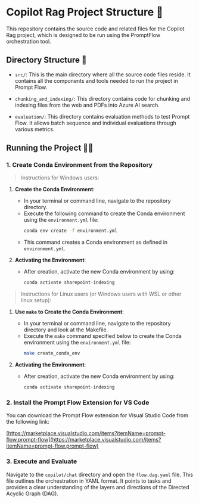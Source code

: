 # Copilot Rag Project Structure 📂

This repository contains the source code and related files for the Copilot Rag project, which is designed to be run using the PromptFlow orchestration tool.

## Directory Structure 🌳

- `src/`: This is the main directory where all the source code files reside. It contains all the components and tools needed to run the project in Prompt Flow.

- `chunking_and_indexing/`: This directory contains code for chunking and indexing files from the web and PDFs into Azure AI search.

- `evaluation/`: This directory contains evaluation methods to test Prompt Flow. It allows batch sequence and individual evaluations through various metrics.

## Running the Project 🏃‍♂️

### 1. Create Conda Environment from the Repository

> Instructions for Windows users: 

1. **Create the Conda Environment**:
   - In your terminal or command line, navigate to the repository directory.
   - Execute the following command to create the Conda environment using the `environment.yml` file:
     ```bash
     conda env create -f environment.yml
     ```
   - This command creates a Conda environment as defined in `environment.yml`.

2. **Activating the Environment**:
   - After creation, activate the new Conda environment by using:
     ```bash
     conda activate sharepoint-indexing
     ```

> Instructions for Linux users (or Windows users with WSL or other linux setup): 

1. **Use `make` to Create the Conda Environment**:
   - In your terminal or command line, navigate to the repository directory and look at the Makefile.
   - Execute the `make` command specified below to create the Conda environment using the `environment.yml` file:
     ```bash
     make create_conda_env
     ```

2. **Activating the Environment**:
   - After creation, activate the new Conda environment by using:
     ```bash
     conda activate sharepoint-indexing
     ```
### 2. Install the Prompt Flow Extension for VS Code 

You can download the Prompt Flow extension for Visual Studio Code from the following link:

[https://marketplace.visualstudio.com/items?itemName=prompt-flow.prompt-flow](https://marketplace.visualstudio.com/items?itemName=prompt-flow.prompt-flow)

### 3. Execute and Evaluate 

Navigate to the `copilot/chat` directory and open the `flow.dag.yaml` file. This file outlines the orchestration in YAML format. It points to tasks and provides a clear understanding of the layers and directions of the Directed Acyclic Graph (DAG).





